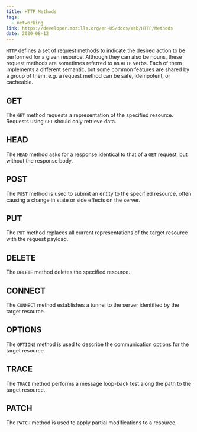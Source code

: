 ```yaml
---
title: HTTP Methods
tags:
  - networking
link: https://developer.mozilla.org/en-US/docs/Web/HTTP/Methods
date: 2020-08-12
---
```


`HTTP` defines a set of request methods to indicate the desired action to be performed for a given resource. Although they can also be nouns, these request methods are sometimes referred to as `HTTP` verbs. Each of them implements a different semantic, but some common features are shared by a group of them: e.g. a request method can be safe, idempotent, or cacheable.

## GET

The `GET` method requests a representation of the specified resource. Requests using `GET` should only retrieve data.

## HEAD

The `HEAD` method asks for a response identical to that of a `GET` request, but without the response body.

## POST

The `POST` method is used to submit an entity to the specified resource, often causing a change in state or side effects on the server.

## PUT

The `PUT` method replaces all current representations of the target resource with the request payload.

## DELETE

The `DELETE` method deletes the specified resource.

## CONNECT

The `CONNECT` method establishes a tunnel to the server identified by the target resource.

## OPTIONS

The `OPTIONS` method is used to describe the communication options for the target resource.

## TRACE

The `TRACE` method performs a message loop-back test along the path to the target resource.

## PATCH

The `PATCH` method is used to apply partial modifications to a resource.
